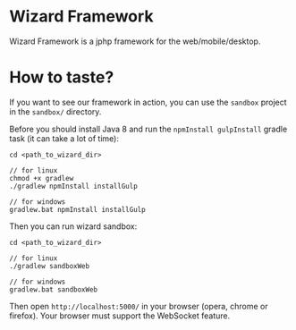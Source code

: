 # Wizard Framework

Wizard Framework is a jphp framework for the web/mobile/desktop.

# How to taste?

If you want to see our framework in action, you can use the `sandbox` project in the `sandbox/` directory.

Before you should install Java 8 and run the `npmInstall gulpInstall` gradle task (it can take a lot of time):
```
cd <path_to_wizard_dir>

// for linux
chmod +x gradlew
./gradlew npmInstall installGulp

// for windows
gradlew.bat npmInstall installGulp
```

Then you can run wizard sandbox:

```
cd <path_to_wizard_dir>

// for linux
./gradlew sandboxWeb

// for windows
gradlew.bat sandboxWeb
```

Then open `http://localhost:5000/` in your browser (opera, chrome or firefox). Your browser
must support the WebSocket feature.


